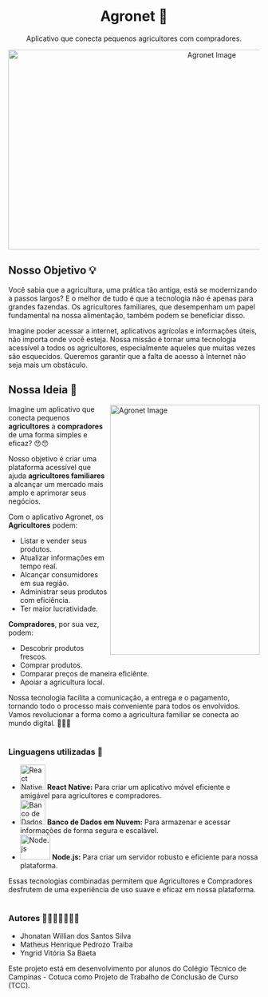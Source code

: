 <div align="center">
  <h1>Agronet 🌱</h1>
  <p>Aplicativo que conecta pequenos agricultores com compradores.</p>
  <img src="https://github.com/yngridbaeta/Agronet/assets/84752394/f70fb938-d6ab-4afc-9e5f-8ebea25d6c48.png" alt="Agronet Image" width="800" height="400" />
</div>


<h2>Nosso Objetivo 💡</h2>

Você sabia que a agricultura, uma prática tão antiga, está se modernizando a passos largos? E o melhor de tudo é que a tecnologia não é apenas para grandes fazendas. Os agricultores familiares, que desempenham um papel fundamental na nossa alimentação, também podem se beneficiar disso.

Imagine poder acessar a internet, aplicativos agrícolas e informações úteis, não importa onde você esteja. Nossa missão é tornar uma tecnologia acessível a todos os agricultores, especialmente aqueles que muitas vezes são esquecidos. Queremos garantir que a falta de acesso à Internet não seja mais um obstáculo.

<h2>Nossa Ideia 📱</h2>
<div class="content-container">
  <img align="right" src="https://github.com/yngridbaeta/Agronet/assets/84752394/f883866e-adc2-41ac-917c-b3165e37ddb3.png" alt="Agronet Image" width="300" height="500" class="side-image" />
  <div class="text">
    <p> Imagine um aplicativo que conecta pequenos <strong>agricultores</strong> a <strong>compradores</strong> de uma forma simples e eficaz? 😯😯 </p>
    <p> Nosso objetivo é criar uma plataforma acessível que ajuda <strong>agricultores familiares</strong> a alcançar um mercado mais amplo e aprimorar seus negócios.</p>
    <p>Com o aplicativo Agronet, os <strong>Agricultores</strong> podem:</p>
    <ul>
      <li>Listar e vender seus produtos.</li>
      <li>Atualizar informações em tempo real.</li>
      <li>Alcançar consumidores em sua região.</li>
      <li>Administrar seus produtos com eficiência.</li>
      <li>Ter maior lucratividade.</li>
    </ul>
    <p><strong>Compradores</strong>, por sua vez, podem:</p>
    <ul>
      <li>Descobrir produtos frescos.</li>
      <li>Comprar produtos.</li>
      <li>Comparar preços de maneira eficiênte.</li>
      <li>Apoiar a agricultura local.</li>
    </ul>
    <p>
      Nossa tecnologia facilita a comunicação, a entrega e o pagamento, tornando todo o processo mais conveniente para todos os envolvidos. Vamos revolucionar a forma como a agricultura familiar se conecta ao mundo digital. 🌾📱💼
    </p>
  </div>
</div>


#
<h3>Linguagens utilizadas 🚀</h3>
<ul>
  <li>
    <img src="https://github.com/yngridbaeta/Agronet/assets/84752394/db8d9802-eac4-454b-a908-ee4988e3fbda.png" alt="React Native" width="50" height="50" />
    <strong>React Native:</strong> Para criar um aplicativo móvel eficiente e amigável para agricultores e compradores.
  </li>
  <li>
    <img src="https://github.com/yngridbaeta/Agronet/assets/84752394/093d3e52-80b7-4287-9c1d-d8a6dbadc8ec.png" alt="Banco de Dados em Nuvem" width="50" height="50" />
    <strong>Banco de Dados em Nuvem:</strong> Para armazenar e acessar informações de forma segura e escalável.
  </li>
  <li>
    <img src="https://github.com/yngridbaeta/Agronet/assets/84752394/7ffbe386-a46f-4a5b-bae3-89395e0229e1.png" alt="Node.js" width="60" height="50" />
    <strong>Node.js:</strong> Para criar um servidor robusto e eficiente para nossa plataforma.
  </li>
</ul>
<p>Essas tecnologias combinadas permitem que Agricultores e Compradores desfrutem de uma experiência de uso suave e eficaz em nossa plataforma.</p>

#
<h3>Autores 👨🏻👨🏻👩🏻‍🦱</h3>
<ul>
  <li>Jhonatan Willian dos Santos Silva</li>
  <li>Matheus Henrique Pedrozo Traiba</li>
  <li>Yngrid Vitória Sa Baeta</li>
</ul>
<p>Este projeto está em desenvolvimento por alunos do Colégio Técnico de Campinas - Cotuca como Projeto de Trabalho de Conclusão de Curso (TCC). </p>



